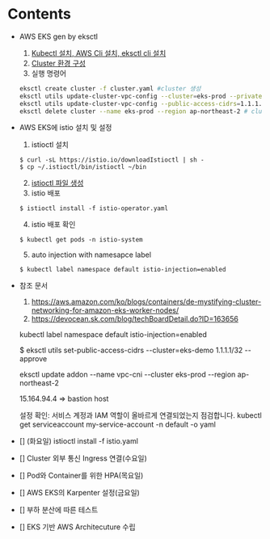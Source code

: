 # Contents    
  - AWS EKS gen by eksctl
    1) [Kubectl 설치, AWS Cli 설치, eksctl cli 설치](https://github.com/kanghyungmin/eks-infra/blob/master/documentation/build_eks.md)
    2) [Cluster 환경 구성](https://github.com/kanghyungmin/eks-infra/blob/master/cluster.yaml)
    3) 실행 명령어
      ```bash
      eksctl create cluster -f cluster.yaml #cluster 생성
      eksctl utils update-cluster-vpc-config --cluster=eks-prod --private-access=true --public-access=true --approve #private-access 설정
      eksctl utils update-cluster-vpc-config --public-access-cidrs=1.1.1.1/32 --cluster eks-prod --approve # bastion host ip acl
      eksctl delete cluster --name eks-prod --region ap-northeast-2 # cluster 삭제
      ```
  - AWS EKS에 istio 설치 및 설정  
    1) istioctl 설치 
      ```
      $ curl -sL https://istio.io/downloadIstioctl | sh -
      $ cp ~/.istioctl/bin/istioctl ~/bin
      ```
    2) [istioctl 파일 생성](https://github.com/kanghyungmin/eks-infra/blob/master/istio.yaml)
    3) istio 배포 
      ```
      $ istioctl install -f istio-operator.yaml
      ```
    4) istio 배포 확인
      ```
      $ kubectl get pods -n istio-system
      ```
    5) auto injection with namesapce label
      ```
      $ kubectl label namespace default istio-injection=enabled
      ```


  
  - 참조 문서
    1) https://aws.amazon.com/ko/blogs/containers/de-mystifying-cluster-networking-for-amazon-eks-worker-nodes/
    2) https://devocean.sk.com/blog/techBoardDetail.do?ID=163656
    
    
    

    

     


     kubectl label namespace default istio-injection=enabled

    $ eksctl utils set-public-access-cidrs --cluster=eks-demo 1.1.1.1/32 --approve

    eksctl update addon --name vpc-cni --cluster eks-prod --region ap-northeast-2

    15.164.94.4 => bastion host

    설정 확인: 서비스 계정과 IAM 역할이 올바르게 연결되었는지 점검합니다.
    kubectl get serviceaccount my-service-account -n default -o yaml


- [] (화요일)
     istioctl install -f istio.yaml
- [] Cluster 외부 통신 Ingress 연결(수요일)
- [] Pod와 Container를 위한 HPA(목요일)
- [] AWS EKS의 Karpenter 설정(금요일)
- [] 부하 분산에 따른 테스트
- [] EKS 기반 AWS Architecuture 수립
